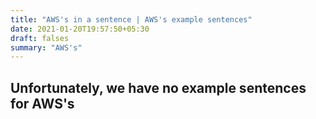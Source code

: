 ```yaml
---
title: "AWS's in a sentence | AWS's example sentences"
date: 2021-01-20T19:57:50+05:30
draft: falses
summary: "AWS's"
---
```

## Unfortunately, we have no example sentences for AWS's                 

